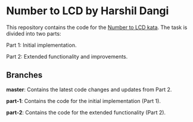 # **Number to LCD** by Harshil Dangi

This repository contains the code for the [Number to LCD kata](https://codingdojo.org/kata/NumberToLCD/). The task is divided into two parts:

Part 1: Initial implementation.

Part 2: Extended functionality and improvements.

## **Branches**


**master**: Contains the latest code changes and updates from Part 2.

**part-1**: Contains the code for the initial implementation (Part 1).

**part-2**: Contains the code for the extended functionality (Part 2).
